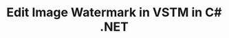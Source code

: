 ---
############################# Static ############################
layout: "autogen"
draft: false
path: "watermark/net/edit/image/vstm/"
otherformats: PDF WORD EXCEL IMAGE VISIO DOC DOT DOCX DOCM DOTX DOTM RTF TXT XLSX XLSM XLTM XLT XLTX XLS XLSB XLAM SXC PPTX PPTM PPSX PPSM POTM POT POTX PPT PPS ODT BMP GIF JPEG JP2 PNG TIFF WEBP VSD VDX VSDX VSTX VSX VSSX VSDM VSSM VTX VDW VSS VST

############################# Head ############################
head_title: "Edit Image Watermark in VSTM in C#, ASP.NET, VB.NET"
head_description: ".NET library to edit a found image watermark in a VSTM file in C#, ASP.NET, VB.NET & .NET Core applications using GroupDocs.Watermark APIs for .NET."

############################# Header ############################
title: "Edit Image Watermark in VSTM in C# .NET"
description: "Find & modify a found image watermark in a VSTM document within C#, ASP.NET, VB.NET & .NET Core applications. Add BMP, PNG, GIF & JPEG image watermarks to the documents. Also manage the watermark size, font type, rotation angle and position of the watermark on the document pages, as you may need."

############################# SubMenu ############################
submenu:
    enable: true

############################# About ############################
about:
    enable: true
    title: "GroupDocs.Watermark for .NET API"
    content: |
        GroupDocs.Watermark for .NET is a complete watermarks management solution for .NET applications. Developers can quickly perform watermarks manipulation operations like; add, edit, search and delete different types of watermarks from within documents of all popular file formats. It supports working with text and image watermarks in a variety of documents including PDF, Microsoft Word, Excel, PowerPoint, Visio, Email and image formats.
        
        GroupDocs.Watermark APIs are well supported on all major operating systems and platforms including .NET Framework, .NET Standard, .NET Core, Mono and Xamarin.

############################# Steps ############################
steps:
    enable: true
    title_left: "Edit Image Watermark in VSTM File in .NET"
    content_left: |
        [GroupDocs.Watermark](https://products.groupdocs.com/watermark/net/) makes it easy for .NET developers to edit image (BMP, PNG, GIF or JPEG) watermarks in their applications by implementing a few easy steps.

        *   Instantiate **Watermarker** with input VSTM document.
        *   Initialize **SearchCriteria** to find the image watermarks.
        *   Replace the found watermark.
        *   Save the newly watermarked document.
        
    title_right: "System Requirements"
    content_right: |
        Before executing the code example below, please make sure that you have the following prerequisites installled on your system.

        *   Operating Systems: Microsoft Windows, Linux, MacOS
        *   Development Environments: Visual Studio, Xamarin, MonoDevelop
        *   Frameworks: .NET Framework, .NET Standard, .NET Core, Mono
        *   Download the latest version of GroupDocs.Watermark for .NET from [Nuget](https://www.nuget.org/packages/GroupDocs.Watermark)
        
    code: |
        ```cs
        // Find & replace image watermark in a VSTM in C#, ASP.NET, VB.NET & .NET Core applications
        // Instantiate Watermarker with input VSTM document
        using (Watermarker watermarker = new Watermarker(input.vstm))
          {
            // Initialize the SearchCriteria to match a particular image
            SearchCriteria searchCriteria = new ImageDctHashSearchCriteria(logo.png);
            PossibleWatermarkCollection watermarks = watermarker.Search(searchCriteria);
            foreach (PossibleWatermark watermark in watermarks)
                {
                    try
                        {
                            // Replace the found image
                            watermark.ImageData = imageData;
                        }
                    catch (Exception e)
                    {
                        // Found entity may not support text editing
                        // Passed arguments can have inappropriate value
                        // Process such cases here
                    }
                }
            
            // Save the watermarked document
            watermarker.Save(output.vstm);
          }
        ```        

demos:
    enable: true
        

about_formats:
    enable: true


more_formats:
    enable: true


back_to_top:
    enable: true
---